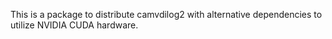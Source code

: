 This is a package to distribute camvdilog2 with alternative dependencies to utilize NVIDIA CUDA hardware.
